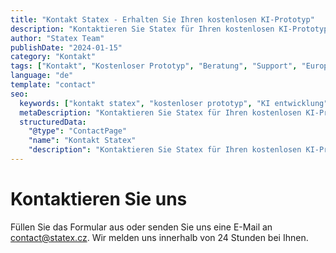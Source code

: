 ```yaml
---
title: "Kontakt Statex - Erhalten Sie Ihren kostenlosen KI-Prototyp"
description: "Kontaktieren Sie Statex für Ihren kostenlosen KI-Prototyp. Nehmen Sie Kontakt mit unseren Experten für digitale Transformation in Europa auf. Starten Sie Ihre 24-Stunden-Prototyp-Reise noch heute."
author: "Statex Team"
publishDate: "2024-01-15"
category: "Kontakt"
tags: ["Kontakt", "Kostenloser Prototyp", "Beratung", "Support", "Europäisches Geschäft"]
language: "de"
template: "contact"
seo:
  keywords: ["kontakt statex", "kostenloser prototyp", "KI entwicklung", "europäisches geschäft", "digitale transformation", "beratung"]
  metaDescription: "Kontaktieren Sie Statex für Ihren kostenlosen KI-Prototyp. Nehmen Sie Kontakt mit unseren Experten für digitale Transformation in Europa auf. Starten Sie Ihre 24-Stunden-Prototyp-Reise noch heute."
  structuredData:
    "@type": "ContactPage"
    "name": "Kontakt Statex"
    "description": "Kontaktieren Sie Statex für Ihren kostenlosen KI-Prototyp."
---
```


# Kontaktieren Sie uns

Füllen Sie das Formular aus oder senden Sie uns eine E-Mail an [contact@statex.cz](mailto:contact@statex.cz). Wir melden uns innerhalb von 24 Stunden bei Ihnen.